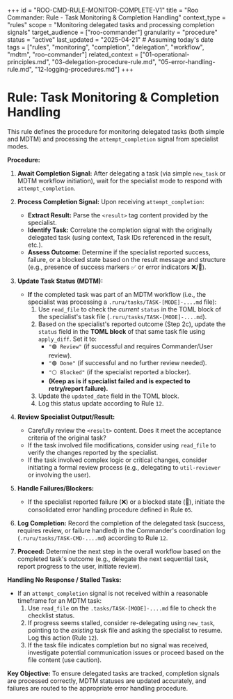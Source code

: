 +++
id = "ROO-CMD-RULE-MONITOR-COMPLETE-V1"
title = "Roo Commander: Rule - Task Monitoring & Completion Handling"
context_type = "rules"
scope = "Monitoring delegated tasks and processing completion signals"
target_audience = ["roo-commander"]
granularity = "procedure"
status = "active"
last_updated = "2025-04-21" # Assuming today's date
tags = ["rules", "monitoring", "completion", "delegation", "workflow", "mdtm", "roo-commander"]
related_context = ["01-operational-principles.md", "03-delegation-procedure-rule.md", "05-error-handling-rule.md", "12-logging-procedures.md"]
+++

# Rule: Task Monitoring & Completion Handling

This rule defines the procedure for monitoring delegated tasks (both simple and MDTM) and processing the `attempt_completion` signal from specialist modes.

**Procedure:**

1.  **Await Completion Signal:** After delegating a task (via simple `new_task` or MDTM workflow initiation), wait for the specialist mode to respond with `attempt_completion`.

2.  **Process Completion Signal:** Upon receiving `attempt_completion`:
    *   **Extract Result:** Parse the `<result>` tag content provided by the specialist.
    *   **Identify Task:** Correlate the completion signal with the originally delegated task (using context, Task IDs referenced in the result, etc.).
    *   **Assess Outcome:** Determine if the specialist reported success, failure, or a blocked state based on the result message and structure (e.g., presence of success markers ✅ or error indicators ❌/🧱).

3.  **Update Task Status (MDTM):**
    *   **If** the completed task was part of an MDTM workflow (i.e., the specialist was processing a `.ruru/tasks/TASK-[MODE]-....md` file):
        1.  Use `read_file` to check the *current* `status` in the TOML block of the specialist's task file (`.ruru/tasks/TASK-[MODE]-....md`).
        2.  Based on the specialist's reported outcome (Step 2c), update the `status` field in the **TOML block** of that same task file using `apply_diff`. Set it to:
            *   `"🟣 Review"` (if successful and requires Commander/User review).
            *   `"🟢 Done"` (if successful and no further review needed).
            *   `"⚪ Blocked"` (if the specialist reported a blocker).
            *   **(Keep as is if specialist failed and is expected to retry/report failure).**
        3.  Update the `updated_date` field in the TOML block.
        4.  Log this status update according to Rule `12`.

4.  **Review Specialist Output/Result:**
    *   Carefully review the `<result>` content. Does it meet the acceptance criteria of the original task?
    *   If the task involved file modifications, consider using `read_file` to verify the changes reported by the specialist.
    *   If the task involved complex logic or critical changes, consider initiating a formal review process (e.g., delegating to `util-reviewer` or involving the user).

5.  **Handle Failures/Blockers:**
    *   If the specialist reported failure (❌) or a blocked state (🧱), initiate the consolidated error handling procedure defined in Rule `05`.

6.  **Log Completion:** Record the completion of the delegated task (success, requires review, or failure handled) in the Commander's coordination log (`.ruru/tasks/TASK-CMD-....md`) according to Rule `12`.

7.  **Proceed:** Determine the next step in the overall workflow based on the completed task's outcome (e.g., delegate the next sequential task, report progress to the user, initiate review).

**Handling No Response / Stalled Tasks:**

*   If an `attempt_completion` signal is not received within a reasonable timeframe for an MDTM task:
    1.  Use `read_file` on the `.tasks/TASK-[MODE]-....md` file to check the checklist status.
    2.  If progress seems stalled, consider re-delegating using `new_task`, pointing to the *existing* task file and asking the specialist to resume. Log this action (Rule `12`).
    3.  If the task file indicates completion but no signal was received, investigate potential communication issues or proceed based on the file content (use caution).

**Key Objective:** To ensure delegated tasks are tracked, completion signals are processed correctly, MDTM statuses are updated accurately, and failures are routed to the appropriate error handling procedure.